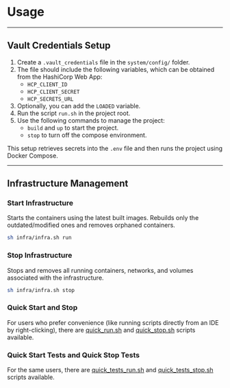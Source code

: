 # Usage

---
## Vault Credentials Setup

1. Create a `.vault_credentials` file in the `system/config/` folder.
2. The file should include the following variables, which can be obtained from the HashiCorp Web App:
    - `HCP_CLIENT_ID`
    - `HCP_CLIENT_SECRET`
    - `HCP_SECRETS_URL`
3. Optionally, you can add the `LOADED` variable.
4. Run the script `run.sh` in the project root.
5. Use the following commands to manage the project:
    - `build` and `up` to start the project.
    - `stop` to turn off the compose environment.

This setup retrieves secrets into the `.env` file and then runs the project using Docker Compose.

---
## Infrastructure Management

### Start Infrastructure

Starts the containers using the latest built images. Rebuilds only the outdated/modified ones and removes orphaned containers.

```bash
sh infra/infra.sh run
```


### Stop Infrastructure

Stops and removes all running containers, networks, and volumes associated with the infrastructure.

```bash
sh infra/infra.sh stop
```

### Quick Start and Stop

For users who prefer convenience (like running scripts directly from an IDE by right-clicking), there are [quick_run.sh](quick_run.sh) and [quick_stop.sh](quick_stop.sh) scripts available.


### Quick Start Tests and Quick Stop Tests

For the same users, there are [quick_tests_run.sh](quick_tests_run.sh) and [quick_tests_stop.sh](quick_tests_stop.sh) scripts available.